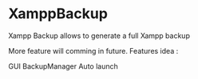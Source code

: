# XamppBackup

Xampp Backup allows to generate a full Xampp backup

More feature will comming in future.
Features idea :

GUI
BackupManager
Auto launch
